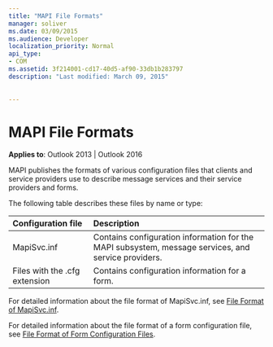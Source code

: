 ```yaml
---
title: "MAPI File Formats"
manager: soliver
ms.date: 03/09/2015
ms.audience: Developer
localization_priority: Normal
api_type:
- COM
ms.assetid: 3f214001-cd17-40d5-af90-33db1b283797
description: "Last modified: March 09, 2015"
 
 
---
```


# MAPI File Formats

  
  
**Applies to**: Outlook 2013 | Outlook 2016 
  
MAPI publishes the formats of various configuration files that clients and service providers use to describe message services and their service providers and forms.
  
The following table describes these files by name or type:
  
|**Configuration file**|**Description**|
|:-----|:-----|
|MapiSvc.inf  <br/> |Contains configuration information for the MAPI subsystem, message services, and service providers.  <br/> |
|Files with the .cfg extension  <br/> |Contains configuration information for a form.  <br/> |
   
For detailed information about the file format of MapiSvc.inf, see [File Format of MapiSvc.inf](file-format-of-mapisvc-inf.md). 
  
For detailed information about the file format of a form configuration file, see [File Format of Form Configuration Files](file-format-of-form-configuration-files.md). 
  

